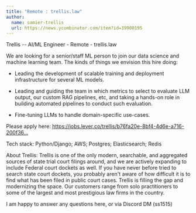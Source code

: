 ```yaml
---
title: "Remote : trellis.law"
author:
  name: samier-trellis
  url: https://news.ycombinator.com/item?id=39900195
---
```

Trellis -- AI&#x2F;ML Engineer - Remote - trellis.law

We are looking for a senior&#x2F;staff ML person to join our data science and machine learning team. The kinds of things we envision this hire doing:

* Leading the development of scalable training and deployment infrastructure for several ML models.

* Leading and guiding the team in which metrics to select to evaluate LLM output, our custom RAG pipelines, etc, and taking a hands-on role in building automated pipelines to conduct such evaluation.

* Fine-tuning LLMs to handle domain-specific use-cases.

Please apply here: <a href="https:&#x2F;&#x2F;jobs.lever.co&#x2F;trellis&#x2F;b76fa20e-8bf4-4d6e-a716-200f369f367e" rel="nofollow">https:&#x2F;&#x2F;jobs.lever.co&#x2F;trellis&#x2F;b76fa20e-8bf4-4d6e-a716-200f36...</a>

Tech stack: Python&#x2F;Django; AWS; Postgres; Elasticsearch; Redis

About Trellis: Trellis is one of the only modern, searchable, and aggregated sources of state trial court filings around, and we are actively expanding to include Federal court dockets as well. If you have never before tried to search state court dockets, you probably aren&#x27;t aware of how difficult it is to find what has been filed in public court cases. Trellis is filling the gap and modernizing the space. Our customers range from solo practitioners to some of the largest and most prestigious law firms in the country.

I am happy to answer any questions here, or via Discord DM (ss1515)
